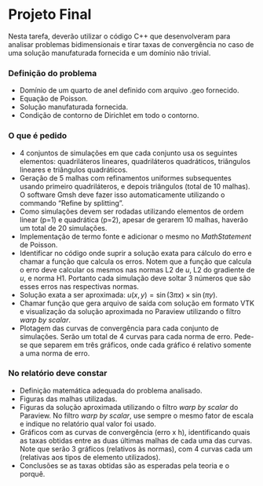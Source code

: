 # Projeto Final

Nesta tarefa, deverão utilizar o código C++ que desenvolveram para analisar problemas bidimensionais e tirar taxas de convergência no caso de uma solução manufaturada fornecida e um domínio não trivial.

### Definição do problema

* Domínio de um quarto de anel definido com arquivo .geo fornecido.
* Equação de Poisson.
* Solução manufaturada fornecida.
* Condição de contorno de Dirichlet em todo o contorno.

### O que é pedido

* 4 conjuntos de simulações em que cada conjunto usa os seguintes elementos: quadriláteros lineares, quadriláteros quadráticos, triângulos lineares e triângulos quadráticos.
* Geração de 5 malhas com refinamentos uniformes subsequentes usando primeiro quadriláteros, e depois triângulos (total de 10 malhas). O software Gmsh deve fazer isso automaticamente utilizando o commando “Refine by splitting”.
* Como simulações devem ser rodadas utilizando elementos de ordem linear (p=1) e quadrática (p=2), apesar de gerarem 10 malhas, haverão um total de 20 simulações.
* Implementação de termo fonte e adicionar o mesmo no _MathStatement_ de Poisson.
* Identificar no código onde suprir a solução exata para cálculo do erro e chamar a função que calcula os erros. Notem que a função que calcula o erro deve calcular os mesmos nas normas L2 de $u$, L2 do gradiente de $u$, e norma H1. Portanto cada simulação deve soltar 3 números que são esses erros nas respectivas normas.
* Solução exata a ser aproximada: $u(x,y) = \sin(3 \pi x) \times \sin(\pi y)$.
* Chamar função que gera arquivo de saída com solução em formato VTK e visualização da solução aproximada no Paraview utilizando o filtro _warp by scalar_.
* Plotagem das curvas de convergência para cada conjunto de simulações. Serão um total de 4 curvas para cada norma de erro. Pede-se que separem em três gráficos, onde cada gráfico é relativo somente a uma norma de erro.

### No relatório deve constar

* Definição matemática adequada do problema analisado.
* Figuras das malhas utilizadas.
* Figuras da solução aproximada utilizando o filtro _warp by scalar_ do Paraview. No filtro _warp by scalar_, use sempre o mesmo fator de escala e indique no relatório qual valor foi usado.
* Gráficos com as curvas de convergência (erro x h), identificando quais as taxas obtidas entre as duas últimas malhas de cada uma das curvas. Note que serão 3 gráficos (relativos às normas), com 4 curvas cada um (relativas aos tipos de elemento utilizados).
* Conclusões se as taxas obtidas são as esperadas pela teoria e o porquê.